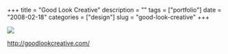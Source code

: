 +++
title = "Good Look Creative"
description = ""
tags = ["portfolio"]
date = "2008-02-18"
categories = ["design"]
slug = "good-look-creative"
+++


 

  <div id="screens-thumbs" class="clearfix">
    <div class="txt-center" id="design-submission"><a href="http://goodlookcreative.com/"><img id='bluga-thumbnail-914' class='bluga-thumbnail large' src='/media/bluga/
wt47f279d87d975_0.jpg'/></a></div>  
  </div>   
<p><a href="http://goodlookcreative.com/">http://goodlookcreative.com/</a></p>




